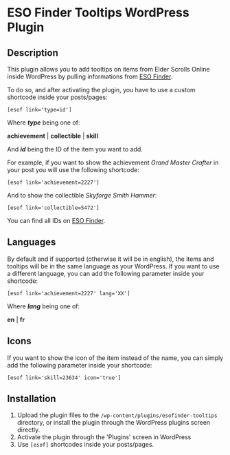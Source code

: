 # ESO Finder Tooltips WordPress Plugin

## Description

This plugin allows you to add tooltips on items from Elder Scrolls Online inside WordPress by pulling informations from [ESO Finder](https://esofinder.com).

To do so, and after activating the plugin, you have to use a custom shortcode inside your posts/pages:

    [esof link='type=id']

Where ***type*** being one of:

**achievement** | **collectible** | **skill**

And ***id*** being the ID of the item you want to add.

For example, if you want to show the achievement *Grand Master Crafter* in your post you will use the following shortcode:

    [esof link='achievement=2227']

And to show the collectible *Skyforge Smith Hammer*:

    [esof link='collectible=5472']

You can find all IDs on [ESO Finder](https://esofinder.com).

## Languages
By default and if supported (otherwise it will be in english), the items and tooltips will be in the same language as your WordPress. If you want to use a different language, you can add the following parameter inside your shortcode:

    [esof link='achievement=2227' lang='XX']

Where ***lang*** being one of:

**en** | **fr**

## Icons
If you want to show the icon of the item instead of the name, you can simply add the following parameter inside your shortcode:

    [esof link='skill=23634' icon='true']


## Installation

1. Upload the plugin files to the `/wp-content/plugins/esofinder-tooltips` directory, or install the plugin through the WordPress plugins screen directly.
2. Activate the plugin through the 'Plugins' screen in WordPress
3. Use `[esof]` shortcodes inside your posts/pages.
